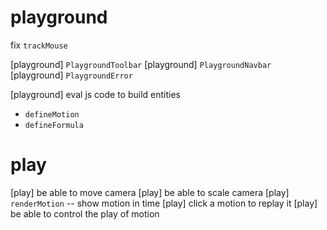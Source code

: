 # playground

fix `trackMouse`

[playground] `PlaygroundToolbar`
[playground] `PlaygroundNavbar`
[playground] `PlaygroundError`

[playground] eval js code to build entities

- `defineMotion`
- `defineFormula`

# play

[play] be able to move camera
[play] be able to scale camera
[play] `renderMotion` -- show motion in time
[play] click a motion to replay it
[play] be able to control the play of motion
